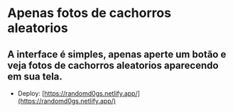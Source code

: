 
# Apenas fotos de cachorros aleatorios

## A interface é simples, apenas aperte um botão e veja fotos de cachorros aleatorios aparecendo em sua tela.

* Deploy: [https://randomd0gs.netlify.app/](https://randomd0gs.netlify.app/)
